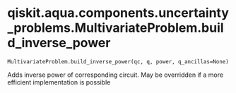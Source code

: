 # qiskit.aqua.components.uncertainty\_problems.MultivariateProblem.build\_inverse\_power

`MultivariateProblem.build_inverse_power(qc, q, power, q_ancillas=None)`

Adds inverse power of corresponding circuit. May be overridden if a more efficient implementation is possible
